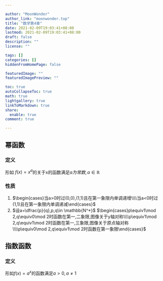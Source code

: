 ```yaml
---

author: "MoonWonder"
author_link: "moonwonder.top"
title: "数学第4章"
date: 2021-02-09T19:03:41+08:00
lastmod: 2021-02-09T19:03:41+08:00
draft: false
description: ""
license: ""

tags: []
categories: []
hiddenFromHomePage: false

featuredImage: ""
featuredImagePreview: ""

toc: true
autoCollapseToc: true
math: true
lightgallery: true
linkToMarkdown: true
share:
  enable: true
comment: true

---
```


## 幂函数

### 定义

形如 $f(x)=x^a$的关于x的函数满足$a为常数, a\in \mathbb{R}$

### 性质

1. $\begin{cases}当a>0时过(0,0),(1,1)且在第一象限内单调递增\\\\当a<0时过(1,1)且在第一象限内单调递减\end{cases}$
2. $设a=\dfrac{p}{q},p,q\in \mathbb{N^*}$ $\begin{cases}p\equiv1\mod 2,q\equiv0\mod 2时函数在第一,二象限,图像关于y轴对称\\\\p\equiv1\mod 2,q\equiv1\mod 2时函数在第一,三象限,图像关于原点轴对称\\\\p\equiv0\mod 2,q\equiv1\mod 2时函数在第一象限\end{cases}$

## 指数函数

### 定义

形如$f(x)=a^x$的函数满足$a>0, a\neq 1$
